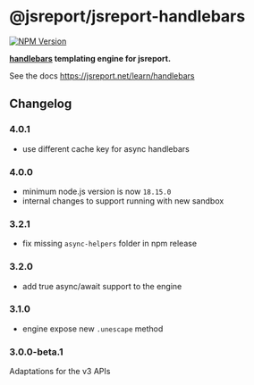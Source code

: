 # @jsreport/jsreport-handlebars
[![NPM Version](http://img.shields.io/npm/v/@jsreport/jsreport-handlebars.svg?style=flat-square)](https://npmjs.com/package/@jsreport/jsreport-handlebars)

**[handlebars](http://handlebarsjs.com/) templating engine for jsreport.**

See the docs https://jsreport.net/learn/handlebars

## Changelog

### 4.0.1

- use different cache key for async handlebars

### 4.0.0

- minimum node.js version is now `18.15.0`
- internal changes to support running with new sandbox

### 3.2.1

- fix missing `async-helpers` folder in npm release

### 3.2.0

- add true async/await support to the engine

### 3.1.0

- engine expose new `.unescape` method

### 3.0.0-beta.1

Adaptations for the v3 APIs

